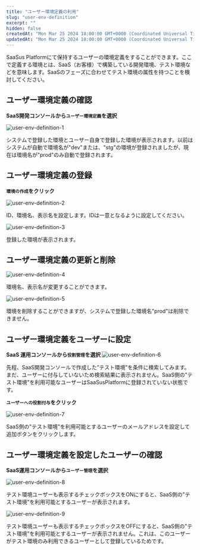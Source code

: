```yaml
---
title: "ユーザー環境定義の利用"
slug: "user-env-definition"
excerpt: ""
hidden: false
createdAt: "Mon Mar 25 2024 18:00:00 GMT+0000 (Coordinated Universal Time)"
updatedAt: "Mon Mar 25 2024 18:00:00 GMT+0000 (Coordinated Universal Time)"
---
```


SaaSus Platformにて保持するユーザーの環境定義をすることができます。ここで定義する環境とは、SaaS（お客様）で構築している開発環境、テスト環境などを意味します。SaaSのフェーズに合わせてテスト環境の属性を持つことを検討してください。


## ユーザー環境定義の確認

**SaaS開発コンソールから`ユーザー環境定義`を選択**

![user-env-definition-1](/ja/img/part-4/user-authz-settings/user-env-definition/user-env-definition-1.png)

システムで登録した環境とユーザー自身で登録した環境が表示されます。以前はシステムが自動で環境名が"dev"または、"stg"の環境が登録されましたが、現在は環境名が"prod"のみ自動で登録されます。

## ユーザー環境定義の登録

**`環境の作成`をクリック**

![user-env-definition-2](/ja/img/part-4/user-authz-settings/user-env-definition/user-env-definition-2.png)

ID、環境名、表示名を設定します。IDは一意となるように設定してください。

![user-env-definition-3](/ja/img/part-4/user-authz-settings/user-env-definition/user-env-definition-3.png)

登録した環境が表示されます。

## ユーザー環境定義の更新と削除

![user-env-definition-4](/ja/img/part-4/user-authz-settings/user-env-definition/user-env-definition-4.png)

環境名、表示名が変更することができます。

![user-env-definition-5](/ja/img/part-4/user-authz-settings/user-env-definition/user-env-definition-5.png)

環境を削除することができますが、システムで登録した環境名"prod"は削除できません。

## ユーザー環境定義をユーザーに設定

**SaaS 運用コンソールから`役割管理`を選択**
![user-env-definition-6](/ja/img/part-4/user-authz-settings/user-env-definition/user-env-definition-6.png)

先程、SaaS開発コンソールで作成した”テスト環境"を条件に検索してみます。まだ、ユーザーに付与していないため検索結果に表示されません。SaaS側の"テスト環境"を利用可能なユーザーはSaaSusPlatformに登録されていない状態です。

**`ユーザーへの役割付与`をクリック**

![user-env-definition-7](/ja/img/part-4/user-authz-settings/user-env-definition/user-env-definition-7.png)

SaaS側の"テスト環境"を利用可能とするユーザーのメールアドレスを設定して追加ボタンをクリックします。

## ユーザー環境定義を設定したユーザーの確認

**SaaS運用コンソールから`ユーザー管理`を選択**

![user-env-definition-8](/ja/img/part-4/user-authz-settings/user-env-definition/user-env-definition-8.png)

テスト環境ユーザーも表示するチェックボックスをONにすると、SaaS側の"テスト環境"を利用可能とするユーザーが表示されます。

![user-env-definition-9](/ja/img/part-4/user-authz-settings/user-env-definition/user-env-definition-9.png)

テスト環境ユーザーも表示するチェックボックスをOFFにすると、SaaS側の"テスト環境"を利用可能とするユーザーが表示されません。これは、このユーザーがテスト環境のみ利用できるユーザーとして登録しているためです。

